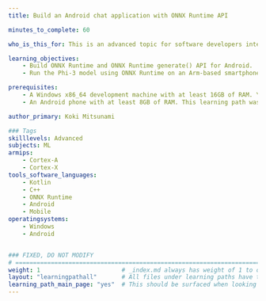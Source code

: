 ```yaml
---
title: Build an Android chat application with ONNX Runtime API

minutes_to_complete: 60

who_is_this_for: This is an advanced topic for software developers interested in learning how to build an Android chat app with ONNX Runtime and ONNX Runtime Generate() API.

learning_objectives: 
    - Build ONNX Runtime and ONNX Runtime generate() API for Android.
    - Run the Phi-3 model using ONNX Runtime on an Arm-based smartphone.

prerequisites:
    - A Windows x86_64 development machine with at least 16GB of RAM. You should also be able to use Linux or MacOS for the build, but the instructions for it have not been included in this learning path.
    - An Android phone with at least 8GB of RAM. This learning path was tested on Samsung Galaxy S24.

author_primary: Koki Mitsunami

### Tags
skilllevels: Advanced
subjects: ML
armips:
    - Cortex-A
    - Cortex-X
tools_software_languages:
    - Kotlin
    - C++
    - ONNX Runtime
    - Android
    - Mobile
operatingsystems:
    - Windows
    - Android


### FIXED, DO NOT MODIFY
# ================================================================================
weight: 1                       # _index.md always has weight of 1 to order correctly
layout: "learningpathall"       # All files under learning paths have this same wrapper
learning_path_main_page: "yes"  # This should be surfaced when looking for related content. Only set for _index.md of learning path content.
---
```

